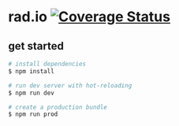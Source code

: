 # rad.io [![Coverage Status](https://coveralls.io/repos/github/arnoschutijzer/rad.io/badge.svg)](https://coveralls.io/github/arnoschutijzer/rad.io)

## get started

```bash
# install dependencies
$ npm install

# run dev server with hot-reloading
$ npm run dev

# create a production bundle
$ npm run prod
```

